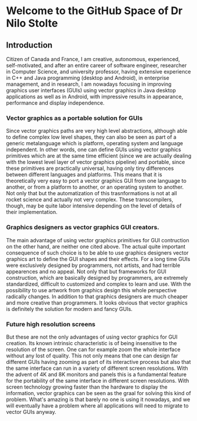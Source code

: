 # Welcome to the GitHub Space of Dr Nilo Stolte

## Introduction

Citizen of Canada and France, I am creative, autonomous, experienced, self-motivated, and after an entire career of software engineer, researcher in Computer Science, and university professor, having extensive experience in C++ and Java programming (desktop and Android), in enterprise management, and in research, I am nowadays focusing in improving graphics user interfaces (GUIs) using vector graphics in Java desktop applications as well as in Android, with impressive results in appearance, performance and display independence.

### Vector graphics as a portable solution for GUIs

Since vector graphics paths are very high level abstractions, although able to define complex low level shapes, they can also be seen as part of a generic metalanguage which is platform, operating system and language independent. In other words, one can define GUIs using vector graphics primitives which are at the same time efficient (since we are actually dealing with the lowest level layer of vector graphics pipeline) and portable, since these primitives are practically universal, having only tiny differences between different languages and platforms. 
This means that it is theoretically very easy to port a vector graphics GUI from one language to another, or from a platform to another, or an operating system to another. Not only that but the automatization of this trasnformations is not at all rocket science and actually not very complex. These transcompilers, though, may be quite labor intensive depending on the level of details of their implementation.

### Graphics designers as vector graphics GUI creators.

The main advantage of using vector graphics primitives for GUI contruction on the other hand, are neither one cited above. The actual quite important consequence of such choice is to be able to use graphics designers vector graphics art to define the GUI shapes and their effects. For a long time GUIs were exclusively designed by programmers, not artists, and had terrible appearences and no appeal. Not only that but frameworks for GUI construction, which are basically designed by programmers, are extremely standardized, difficult to customized and complex to learn and use. With the possibility to use artwork from graphics design this whole perspective radically changes. 
In addition to that graphics designers are much cheaper and more creative than programmers. It looks obvious that vector graphics is definitely the solution for modern and fancy GUIs.

### Future high resolution screens

But these are not the only advantages of using vector graphics for GUI creation. Its known intrinsic characteristic is of being insensitive to the resolution of the screen. One can for example zoom the whole interface without any lost of quality. This not only means that one can design far different GUIs having zooming as part of its interactive process but also that the same interface can run in a variety of different screen resolutions. With the advent of 4K and 8K monitors and panels this is a fundamental feature for the portability of the same interface in different screen resolutions. With 
screen technology growing faster than the hardware to display the information, vector graphics can be seen as the graal for solving this kind of problem. What's amazing is that barely no one is using it nowadays, and we will eventually have a problem where all applications will need to migrate to vector GUIs anyway. 



